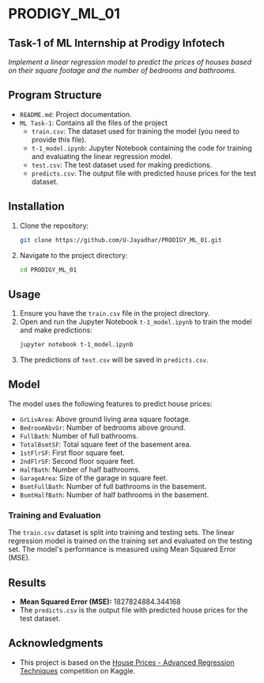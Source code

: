 # **PRODIGY_ML_01** 

## Task-1 of ML Internship at Prodigy Infotech
*Implement a linear regression model to predict the prices of houses based on their square footage and the number of bedrooms and bathrooms.*

## Program Structure

- `README.md`: Project documentation.
- `ML Task-1`: Contains all the files of the project
    - `train.csv`: The dataset used for training the model (you need to provide this file).
    - `t-1_model.ipynb`: Jupyter Notebook containing the code for training and evaluating the linear regression model.
    - `test.csv`: The test dataset used for making predictions.
    - `predicts.csv`: The output file with predicted house prices for the test dataset.

## Installation

1. Clone the repository:
    ```sh
    git clone https://github.com/U-Jayadhar/PRODIGY_ML_01.git
    ```
2. Navigate to the project directory:
    ```sh
    cd PRODIGY_ML_01
    ```

## Usage

1. Ensure you have the `train.csv` file in the project directory.
2. Open and run the Jupyter Notebook `t-1_model.ipynb` to train the model and make predictions:
    ```sh
    jupyter notebook t-1_model.ipynb
    ```
3. The predictions of `test.csv` will be saved in `predicts.csv`.

## Model

The model uses the following features to predict house prices:
- `GrLivArea`: Above ground living area square footage.
- `BedroomAbvGr`: Number of bedrooms above ground.
- `FullBath`: Number of full bathrooms.
- `TotalBsmtSF`: Total square feet of the basement area.
- `1stFlrSF`: First floor square feet.
- `2ndFlrSF`: Second floor square feet.
- `HalfBath`: Number of half bathrooms.
- `GarageArea`: Size of the garage in square feet.
- `BsmtFullBath`: Number of full bathrooms in the basement.
- `BsmtHalfBath`: Number of half bathrooms in the basement.

### Training and Evaluation

The `train.csv` dataset is split into training and testing sets. The linear regression model is trained on the training set and evaluated on the testing set. The model's performance is measured using Mean Squared Error (MSE).

## Results

- **Mean Squared Error (MSE):** 1827824884.344168
- The `predicts.csv` is the output file with predicted house prices for the test dataset.

## Acknowledgments

- This project is based on the [House Prices - Advanced Regression Techniques](https://www.kaggle.com/c/house-prices-advanced-regression-techniques) competition on Kaggle.

